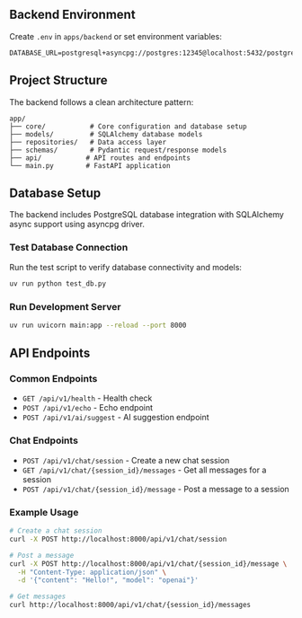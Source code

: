 ## Backend Environment

Create `.env` in `apps/backend` or set environment variables:

```
DATABASE_URL=postgresql+asyncpg://postgres:12345@localhost:5432/postgres
```

## Project Structure

The backend follows a clean architecture pattern:

```
app/
├── core/           # Core configuration and database setup
├── models/         # SQLAlchemy database models
├── repositories/   # Data access layer
├── schemas/        # Pydantic request/response models
├── api/           # API routes and endpoints
└── main.py        # FastAPI application
```

## Database Setup

The backend includes PostgreSQL database integration with SQLAlchemy async support using asyncpg driver.

### Test Database Connection

Run the test script to verify database connectivity and models:

```bash
uv run python test_db.py
```

### Run Development Server

```bash
uv run uvicorn main:app --reload --port 8000
```

## API Endpoints

### Common Endpoints

- `GET /api/v1/health` - Health check
- `POST /api/v1/echo` - Echo endpoint
- `POST /api/v1/ai/suggest` - AI suggestion endpoint

### Chat Endpoints

- `POST /api/v1/chat/session` - Create a new chat session
- `GET /api/v1/chat/{session_id}/messages` - Get all messages for a session
- `POST /api/v1/chat/{session_id}/message` - Post a message to a session

### Example Usage

```bash
# Create a chat session
curl -X POST http://localhost:8000/api/v1/chat/session

# Post a message
curl -X POST http://localhost:8000/api/v1/chat/{session_id}/message \
  -H "Content-Type: application/json" \
  -d '{"content": "Hello!", "model": "openai"}'

# Get messages
curl http://localhost:8000/api/v1/chat/{session_id}/messages
```

